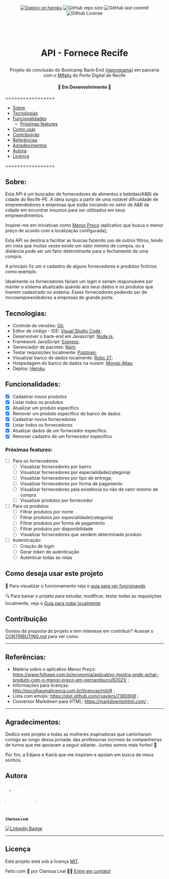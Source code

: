 <p align="center">
  <a> 
    <a href="http://api-projeto-final.herokuapp.com/"><img src="https://img.shields.io/badge/deploy-heroku.com-blueviolet" alt="Deploy on heroku"></a>
    <img alt="GitHub repo size" src="https://img.shields.io/github/repo-size/lealclarissa/api-projeto-livre">
    <img alt="GitHub last commit" src="https://img.shields.io/github/last-commit/lealclarissa/api-projeto-livre">
    <img alt="Github License" src="https://img.shields.io/github/license/lealclarissa/api-projeto-livre?logo=MIT">
   
  </a>
</p>

<!-- <h1 align="center">
  <img alt="FAEB Recife" title="#API - Fornecedores de Alimentos e Bebidas em Recife" src="./assets/banner.png" />
</h1> -->

<h1 align="center">
    <br>
    <p align="center">API - Fornece Recife<p>
</h1>

<p align="center">Projeto de conclusão do Bootcamp Back-End <a href="https://reprograma.com.br/">{reprograma}</a> em parceria com o <a href="https://www.portodigital.org/capital-humano/iniciativas-para-a-diversidade/mulheres-em-inovacao-negocios-e-artes-minas">MINAs</a> do Porto Digital de Recife</p>
<h4 align="center"> 
	🚧  Em Desenvolvimento  🚧
</h4>

=================

<!--ts-->

- [Sobre](#sobre)
- [Tecnologias](#tecnologias)
- [Funcionalidades](#funcionalidades)
  - [Próximas features](##próximas-features)
- [Como usar](#como-deseja-usar-este-projeto)
- [Contribuição](#contribuição)
- [Referências](#referências)
- [Agradecimentos](#agradecimentos)
- [Autora](#autora)
- [Licença](#licença)
<!--te-->

=================

## Sobre:

Esta API é um buscador de fornecedores de alimentos e bebidas(A&B) da cidade do Recife-PE. A ideia surgiu a partir de uma notável dificuldade de empreendedores e empresas que estão iniciando no setor de A&B da cidade em encontrar insumos para ser utilizados em seus empreendimentos.

Inspirei-me em iniciativas como [Menor Preço](https://play.google.com/store/apps/details?id=br.gov.pr.celepar.sefa.mp&hl=pt_BR) (aplicativo que busca o menor preço de acordo com a localização configurada); 

Esta API se destina a facilitar as buscas fazendo uso de outros filtros, tendo em vista que muitas vezes existe um valor mínimo de compra, ou a distância pode ser um fator determinante para o fechamento de uma compra.

A princípio fiz um o cadastro de alguns fornecedores e produtos fictícios como exemplo.

Idealmente os fornecedores fariam um *login* e seriam responsáveis por manter o sistema atualizado quando aos seus dados e os produtos que tiverem cadastrado no sistema. Esses fornecedores podendo ser de microempreendedores a empresas de grande porte.

## Tecnologias:

- Controle de versões: [Git](https://git-scm.com/);
- Editor de código - IDE: [Visual Studio Code](https://code.visualstudio.com/);
- Desenvolver o back-end em Javascript: [Node.js](https://nodejs.org/pt-br/);
- Framework JavaScript: [Express](https://expressjs.com/pt-br/);
- Gerenciador de pacotes: [Npm](https://www.npmjs.com/);
- Testar requisições localmente: [Postman](https://www.postman.com/);
- Visualizar banco de dados localmente: [Robo 3T](https://robomongo.org/);
- Hospedagem do banco de dados na nuvem: [Mongo Atlas](https://www.mongodb.com/cloud/atlas);
- Deploy: [Heroku](https://www.heroku.com/)

## Funcionalidades:

- [x] Cadastrar novos produtos
- [x] Listar todos os produtos
- [x] Atualizar um produto específico
- [x] Remover um produto específico do banco de dados
- [x] Cadastrar novos fornecedores
- [x] Listar todos os fornecedores
- [x] Atualizar dados de um fornecedor específico
- [x] Remover cadastro de um fornecedor específico

### Próximas features:

- [ ] Para os fornecedores:  
  - [ ] Visualizar fornecedores por bairro
  - [ ] Visualizar fornecedores por especialidade(categoria)
  - [ ] Visualizar fornecedores por tipo de entrega;
  - [ ] Visualizar fornecedores por forma de pagamento
  - [ ] Visualizar fornecedores pela existência ou não de valor mínimo de compra
  - [ ] Visualizar produtos por fornecedor
- [ ] Para os produtos:  
  - [ ] Filtrar produtos por nome
  - [ ] Filtrar produtos por especialidade(categoria)
  - [ ] Filtrar produtos por forma de pagamento
  - [ ] Filtrar produtos por disponibilidade
  - [ ] Visualizar fornecedores que vendem determinado produto
- [ ] Autenticação:  
  - [ ] Criação de *login*
  - [ ] Gerar *token* de autenticação
  - [ ] Autenticar todas as rotas

## Como deseja usar este projeto

:eyes: Para visualizar o funcionamento veja o [guia para ver funcionando](https://github.com/lealclarissa/api-projeto-livre/blob/main/docs/Guide_see_it_working.md) 

:mag: Para baixar o projeto para estudar, modificar, testar todas as requisições localmente, veja o [Guia para rodar localmente](https://github.com/lealclarissa/api-projeto-livre/blob/main/docs/Guide-run_it_localy.md)

## Contribuição

Gostou da proposta do projeto e tem interesse em contribuir? Acesse o [CONTRIBUTING.md](https://github.com/lealclarissa/api-projeto-livre/blob/main/docs/CONTRIBUTING.md) para ver como.

---

## Referências:

- Matéria sobre o aplicativo Menor Preço: https://www.folhape.com.br/economia/aplicativo-mostra-onde-achar-produto-com-o-menor-preco-em-pernambuco/82021/ ; 
- Informações para licenças: http://escolhaumalicenca.com.br/licencas/mit/# ;
- Lista com emojis: https://gist.github.com/rxaviers/7360908 ;
- Conversor Markdown para HTML: https://markdowntohtml.com/ ;

---

## Agradecimentos:  

Dedico este projeto a todas as mulheres inspiradoras que caminharam comigo ao longo dessa jornada: das professoras incríveis às companheiras de turma que me apoiaram a seguir adiante. Juntes somos mais fortes!
:two_women_holding_hands:

Por fim, a Edjane e Kainã que me inspiram e apoiam em busca de meus sonhos.

## Autora

<a>
 <img style="border-radius: 50%;" src="https://avatars2.githubusercontent.com/u/69424163?s=400&u=6c4ceb2494ca08ef4a05454277aee432c6b5644f&v=4" width="100px;" alt=""/>
 <br />
 <sub><b>Clarissa Leal</b></sub>
</a>

[![Linkedin Badge](https://img.shields.io/badge/-Clarissa-blue?style=flat-square&logo=Linkedin&logoColor=white&link=https://www.linkedin.com/in/clarissa-leal/)](https://www.linkedin.com/in/clarissa-leal/)

---

## Licença

Este projeto está sob a licença [MIT](./LICENSE.md).

Feito com :purple_heart: por Clarissa Leal 👋🏽 [Entre em contato!](https://www.linkedin.com/in/clarissa-leal/)